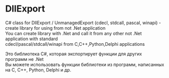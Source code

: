 # DllExport

C# class for DllExport / UnmanagedExport (cdecl, stdcall, pascal, winapi) - create library for using from not .Net application  
You can create library with .Net and call it from any other not .Net application with standard   
cdecl/pascal/stdcall/winapi from C,C++,Python,Delphi applications

Это библиотека C#, которая экспортирует функции для других программ не .Net  
Вы можете использовать функции библиотеки из программ, написанных на C, C++, Python, Delphi и др.

